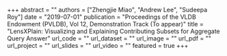 +++
abstract = ""
authors = ["Zhengjie Miao", "Andrew Lee", "Sudeepa Roy"]
date = "2019-07-01"
publication = "Proceedings of the VLDB Endowment (PVLDB), Vol 12, Demonstration Track (To appear)"
title = "LensXPlain: Visualizing and Explaining Contributing Subsets for Aggregate Query Answer"
url_code = ""
url_dataset = ""
url_image = ""
url_pdf = ""
url_project = ""
url_slides = ""
url_video = ""
featured = true
+++